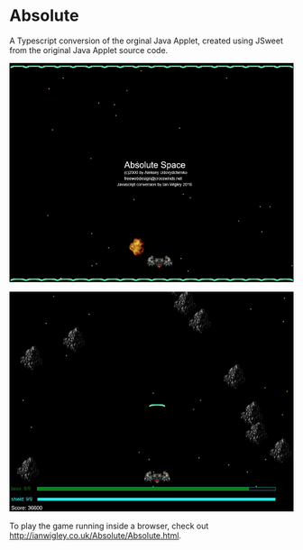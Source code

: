 # Absolute
A Typescript conversion of the orginal Java Applet, created using JSweet from the original Java Applet source code.

![](Absolute/Absolute_menu.jpg)

![](Absolute/Absolute_game.jpg)

To play the game running inside a browser, check out http://ianwigley.co.uk/Absolute/Absolute.html.